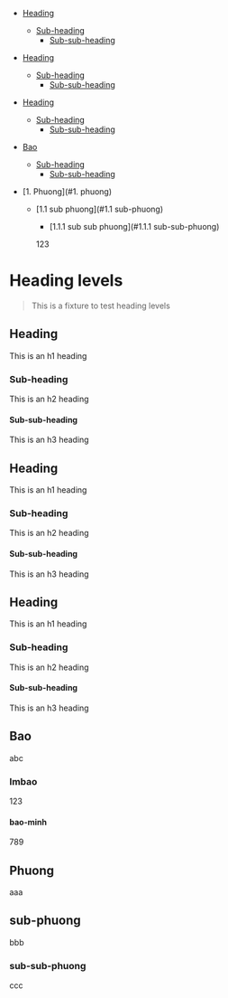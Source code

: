 - [Heading](#heading)
  * [Sub-heading](#sub-heading)
    + [Sub-sub-heading](#sub-sub-heading)
- [Heading](#heading-1)
  * [Sub-heading](#sub-heading-1)
    + [Sub-sub-heading](#sub-sub-heading-1)
- [Heading](#heading-2)
  * [Sub-heading](#sub-heading-2)
    + [Sub-sub-heading](#sub-sub-heading-2)
    
- [Bao](#bao)
  * [Sub-heading](#lmbao)
     + [Sub-sub-heading](#bao-minh)

- [1. Phuong](#1. phuong)
   * [1.1 sub phuong](#1.1 sub-phuong)
      + [1.1.1 sub sub phuong](#1.1.1 sub-sub-phuong)
	 
	 123
# Heading levels

> This is a fixture to test heading levels

<!-- toc -->

## Heading

This is an h1 heading

### Sub-heading

This is an h2 heading

#### Sub-sub-heading

This is an h3 heading

## Heading

This is an h1 heading

### Sub-heading

This is an h2 heading

#### Sub-sub-heading

This is an h3 heading

## Heading

This is an h1 heading

### Sub-heading

This is an h2 heading

#### Sub-sub-heading

This is an h3 heading

## Bao

abc

### lmbao

123

#### bao-minh

789

## Phuong

aaa

## sub-phuong

bbb

### sub-sub-phuong

ccc
